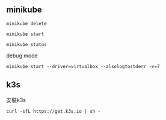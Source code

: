 ## minikube

```
minikube delete
```

```
minikube start
```

```
minikube status
```

debug mode
```
minikube start --driver=virtualbox --alsologtostderr -v=7
```


## k3s

安裝k3s
```
curl -sfL https://get.k3s.io | sh -
```

